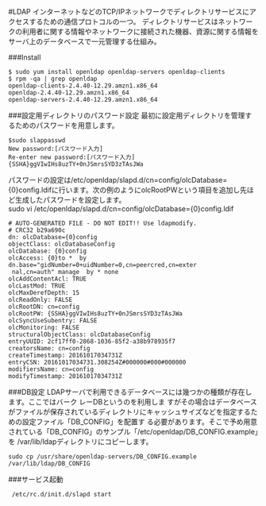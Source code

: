 #LDAP
インターネットなどのTCP/IPネットワークでディレクトリサービスにアクセスするための通信プロトコルの一つ。 ディレクトリサービスはネットワークの利用者に関する情報やネットワークに接続された機器、資源に関する情報をサーバ上のデータベースで一元管理する仕組み。

###Install
```
$ sudo yum install openldap openldap-servers openldap-clients
$ rpm -qa | grep openldap
openldap-clients-2.4.40-12.29.amzn1.x86_64
openldap-2.4.40-12.29.amzn1.x86_64
openldap-servers-2.4.40-12.29.amzn1.x86_64
```
###設定用ディレクトリのパスワード設定
最初に設定用ディレクトリを管理するためのパスワードを用意します。  
```
$sudo slappasswd
New password:[パスワード入力]
Re-enter new password:[パスワード入力]
{SSHA}ggVIwIHs8uzTY+0nJSmrsSYD3zTAsJWa
```
パスワードの設定は/etc/openldap/slapd.d/cn=config/olcDatabase={0}config.ldifに行います。次の例のようにolcRootPWという項目を追加し先ほど生成したパスワードを設定します。  
sudo vi /etc/openldap/slapd.d/cn=config/olcDatabase={0}config.ldif  
```
# AUTO-GENERATED FILE - DO NOT EDIT!! Use ldapmodify.
# CRC32 b29a690c
dn: olcDatabase={0}config
objectClass: olcDatabaseConfig
olcDatabase: {0}config
olcAccess: {0}to *  by dn.base="gidNumber=0+uidNumber=0,cn=peercred,cn=exter
 nal,cn=auth" manage  by * none
olcAddContentAcl: TRUE
olcLastMod: TRUE
olcMaxDerefDepth: 15
olcReadOnly: FALSE
olcRootDN: cn=config
olcRootPW: {SSHA}ggVIwIHs8uzTY+0nJSmrsSYD3zTAsJWa
olcSyncUseSubentry: FALSE
olcMonitoring: FALSE
structuralObjectClass: olcDatabaseConfig
entryUUID: 2cf17ff0-2868-1036-85f2-a38b978935f7
creatorsName: cn=config
createTimestamp: 20161017034731Z
entryCSN: 20161017034731.308254Z#000000#000#000000
modifiersName: cn=config
modifyTimestamp: 20161017034731Z
```
###DB設定
LDAPサーバで利用できるデータベースには幾つかの種類が存在します。ここではバーク レーDBというのを利用しま すがその場合はデータベースがファイルが保存されているディレクトリにキャッシュサイズなどを指定するための設定ファイル「DB_CONFIG」を配置す る必要があります。そこで予め用意されている「DB_CONFIG」のサンプル「/etc/openldap/DB_CONFIG.example」を /var/lib/ldapディレクトリにコピーします。  
```
sudo cp /usr/share/openldap-servers/DB_CONFIG.example /var/lib/ldap/DB_CONFIG
```
###サービス起動
```
 /etc/rc.d/init.d/slapd start
```
